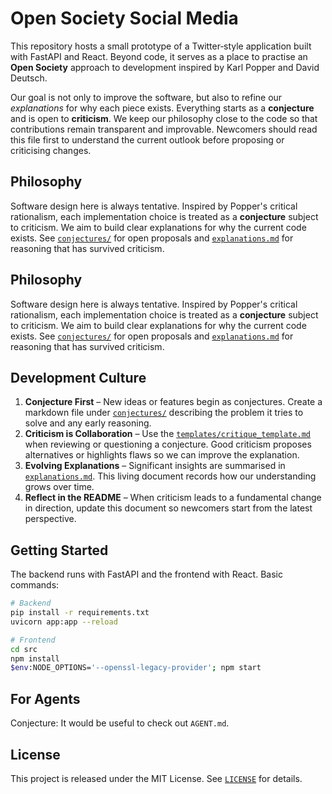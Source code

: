 # Open Society Social Media

This repository hosts a small prototype of a Twitter‑style application built with
FastAPI and React.  Beyond code, it serves as a place to practise an **Open
Society** approach to development inspired by Karl Popper and David Deutsch.

Our goal is not only to improve the software, but also to refine our
*explanations* for why each piece exists.  Everything starts as a **conjecture**
and is open to **criticism**.  We keep our philosophy close to the code so that
contributions remain transparent and improvable.  Newcomers should read this
file first to understand the current outlook before proposing or criticising
changes.

## Philosophy

Software design here is always tentative. Inspired by Popper's critical
rationalism, each implementation choice is treated as a **conjecture** subject to
criticism. We aim to build clear explanations for why the current code exists.
See [`conjectures/`](conjectures/) for open proposals and
[`explanations.md`](explanations.md) for reasoning that has survived criticism.

## Philosophy

Software design here is always tentative. Inspired by Popper's critical
rationalism, each implementation choice is treated as a **conjecture** subject to
criticism. We aim to build clear explanations for why the current code exists.
See [`conjectures/`](conjectures/) for open proposals and
[`explanations.md`](explanations.md) for reasoning that has survived criticism.

## Development Culture

1. **Conjecture First** – New ideas or features begin as conjectures.  Create a
   markdown file under [`conjectures/`](conjectures/) describing the problem it
   tries to solve and any early reasoning.
2. **Criticism is Collaboration** – Use the
   [`templates/critique_template.md`](templates/critique_template.md) when
   reviewing or questioning a conjecture.  Good criticism proposes alternatives
   or highlights flaws so we can improve the explanation.
3. **Evolving Explanations** – Significant insights are summarised in
   [`explanations.md`](explanations.md).  This living document records how our
   understanding grows over time.
4. **Reflect in the README** – When criticism leads to a fundamental change in
   direction, update this document so newcomers start from the latest
   perspective.

## Getting Started

The backend runs with FastAPI and the frontend with React.  Basic commands:

```bash
# Backend
pip install -r requirements.txt
uvicorn app:app --reload

# Frontend
cd src
npm install
$env:NODE_OPTIONS='--openssl-legacy-provider'; npm start
```
## For Agents

Conjecture: It would be useful to check out `AGENT.md`.

## License

This project is released under the MIT License.  See [`LICENSE`](LICENSE) for
details.
